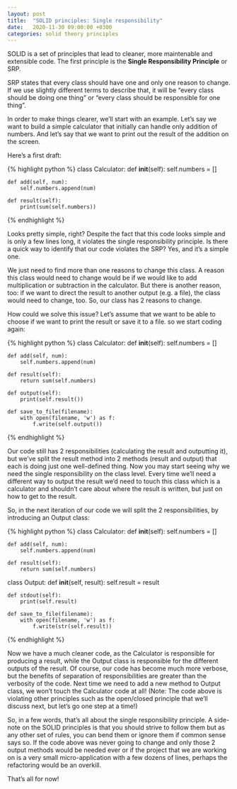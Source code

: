 ```yaml
---
layout: post
title:  "SOLID principles: Single responsibility"
date:   2020-11-30 09:00:00 +0300
categories: solid theory principles
---
```

SOLID is a set of principles that lead to cleaner, more maintenable and extensible code. The first principle is the **Single Responsibility Principle** or SRP.

SRP states that every class should have one and only one reason to change. If we use slightly different terms to describe that, it will be “every class should be doing one thing” or “every class should be responsible for one thing”.

In order to make things clearer, we’ll start with an example. Let’s say we want to build a simple calculator that initially can handle only addition of numbers. And let’s say that we want to print out the result of the addition on the screen.

Here’s a first draft:

{% highlight python %}
class Calculator:
    def __init__(self):
        self.numbers = []

    def add(self, num):
        self.numbers.append(num)

    def result(self):
        print(sum(self.numbers))
{% endhighlight %}

Looks pretty simple, right? Despite the fact that this code looks simple and is only a few lines long, it violates the single responsibility principle. Is there a quick way to identify that our code violates the SRP? Yes, and it’s a simple one.

We just need to find more than one reasons to change this class. A reason this class would need to change would be if we would like to add multiplication or subtraction in the calculator. But there is another reason, too: if we want to direct the result to another output (e.g. a file), the class would need to change, too. So, our class has 2 reasons to change.

How could we solve this issue? Let’s assume that we want to be able to choose if we want to print the result or save it to a file. so we start coding again:

{% highlight python %}
class Calculator:
    def __init__(self):
        self.numbers = []

    def add(self, num):
        self.numbers.append(num)

    def result(self):
        return sum(self.numbers)

    def output(self):
        print(self.result())

    def save_to_file(filename):
        with open(filename, 'w') as f:
            f.write(self.output())
{% endhighlight %}

Our code still has 2 responsibilities (calculating the result and outputting it), but we’ve split the result method into 2 methods (result and output) that each is doing just one well-defined thing. Now you may start seeing why we need the single responsibility on the class level. Every time we’ll need a different way to output the result we’d need to touch this class which is a calculator and shouldn’t care about where the result is written, but just on how to get to the result.

So, in the next iteration of our code we will split the 2 responsibilities, by introducing an Output class:

{% highlight python %}
class Calculator:
    def __init__(self):
        self.numbers = []

    def add(self, num):
        self.numbers.append(num)

    def result(self):
        return sum(self.numbers)


class Output:
    def __init__(self, result):
        self.result = result

    def stdout(self):
        print(self.result)

    def save_to_file(filename):
        with open(filename, 'w') as f:
            f.write(str(self.result))
{% endhighlight %}

Now we have a much cleaner code, as the Calculator is responsible for producing a result, while the Output class is responsible for the different outputs of the result. Of course, our code has become much more verbose, but the benefits of separation of responsibilities are greater than the verbosity of the code. Next time we need to add a new method to Output class, we won’t touch the Calculator code at all! (Note: The code above is violating other principles such as the open/closed principle that we’ll discuss next, but let’s go one step at a time!)

So, in a few words, that’s all about the single responsibility principle. A side-note on the SOLID principles is that you should strive to follow them but as any other set of rules, you can bend them or ignore them if common sense says so. If the code above was never going to change and only those 2 output methods would be needed ever or if the project that we are working on is a very small micro-application with a few dozens of lines, perhaps the refactoring would be an overkill.

That’s all for now!
